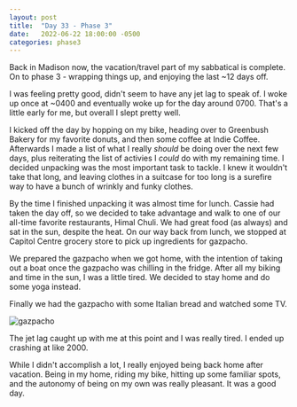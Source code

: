 ```yaml
---
layout: post
title:  "Day 33 - Phase 3"
date:   2022-06-22 18:00:00 -0500
categories: phase3
---
```


Back in Madison now, the vacation/travel part of my sabbatical is complete. On to phase 3 - wrapping things up, and
enjoying the last ~12 days off.

I was feeling pretty good, didn't seem to have any jet lag to speak of. I woke up once at ~0400 and eventually woke
up for the day around 0700. That's a little early for me, but overall I slept pretty well.

I kicked off the day by hopping on my bike, heading over to Greenbush Bakery for my favorite donuts, and then some
coffee at Indie Coffee. Afterwards I made a list of what I really _should_ be doing over the next few days, plus
reiterating the list of activies I _could_ do with my remaining time. I decided unpacking was the most important task
to tackle. I knew it wouldn't take that long, and leaving clothes in a suitcase for too long is a surefire way to have
a bunch of wrinkly and funky clothes.

By the time I finished unpacking it was almost time for lunch. Cassie had taken the day off, so we decided to take
advantage and walk to one of our all-time favorite restaurants, Himal Chuli. We had great food (as always) and sat in the
sun, despite the heat. On our way back from lunch, we stopped at Capitol Centre grocery store to pick up ingredients
for gazpacho.

We prepared the gazpacho when we got home, with the intention of taking out a boat once the gazpacho was chilling in
the fridge. After all my biking and time in the sun, I was a little tired. We decided to stay home and do some yoga
instead.

Finally we had the gazpacho with some Italian bread and watched some TV. 

![gazpacho]({{site.baseurl}}/img/2022-06-22-gazpacho.jpg)

The jet lag caught up with me at this point and I was really tired. I ended up crashing at like 2000.

While I didn't accomplish a lot, I really enjoyed being back home after vacation. Being in my home, riding my bike,
hitting up some familiar spots, and the autonomy of being on my own was really pleasant. It was a good day.
